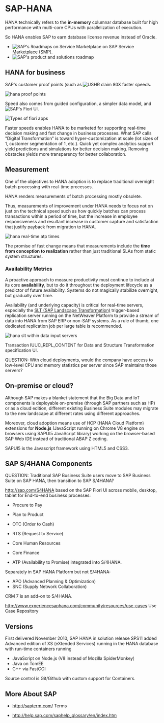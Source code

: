 # SAP-HANA

HANA technically refers to the <strong>in-memory</strong> columnar database
built for high performance with multi-core CPUs with parallelization of execution.

So HANA enables SAP to earn database license revenue
instead of Oracle. 

* ![SAP's Roadmaps on Service Marketplace](http://service.sap.com/saproadmaps)
   on SAP Service Marketplace (SMP).
* ![SAP's product and solutions roadmap](http://scn.sap.com/community/product-and-solution-road-maps)

## HANA for business

SAP's customer proof points (such as
![USHR](https://www.youtube.com/watch?v=YVsJA1CaXqE&t=1m55s)
claim 80X faster speeds.

![hana proof points](https://cloud.githubusercontent.com/assets/300046/13432866/3e2f9610-df84-11e5-865d-cbbfec4ddbfd.JPG)

Speed also comes from guided configuration, a simpler data model, 
and ![SAP's Fiori UI](https://experience.sap.com/fiori-design/).

![Types of fiori apps](https://cloud.githubusercontent.com/assets/300046/13432832/15738466-df84-11e5-8eb4-61f8db2392bd.JPG)

Faster speeds enables HANA to be marketed for supporting real-time decision making
and fast change in business processes. 
What SAP calls "Digital Transformation" is toward hyper-customization at scale
(lot sizes of 1, customer segmentation of 1, etc.).
Quick yet complex analytics support yield predictions and simulations for better decision making.
Removing obstacles yields more transparency for better collaboration. 

## Measurement
One of the objectives to HANA adoption is to replace
traditional overnight batch processing with real-time processes.



HANA renders measurements of batch processing mostly obsolete.

Thus, measurements of improvement under HANA 
needs to focus not on just on the technical
speed such as how quickly batches can process transactions within a period of time,
but the increase in employee responsiveness 
and resultant increase in customer capture and satisfaction
that justify payback from migration to HANA.

![hana real-time atp times](https://cloud.githubusercontent.com/assets/300046/13437095/5803898a-df97-11e5-8e27-ece55c708c40.JPG)

The promise of fast change means that measurements include
the <strong>time from conception to realization</strong>
rather than just traditional SLAs from static system structures.



### Availability Metrics
A proactive approach to measure productivity 
must continue to include at its core
<strong>availability</strong>, but to do it throughout the deployment lifecycle
as a predictor of future availability.
Systems do not magically stabilize overnight, but gradually over time.

Availability (and underlying capacity) is critical for real-time servers, especially the
<a target="_blank" href="http://scn.sap.com/docs/DOC-59784">
SLT (SAP Landscape Transformation)</a> trigger-based replication server 
running on the NetWeaver Platform
to provide a stream of data into HANA from SAP ERP or non-SAP systems.
As a rule of thumb, one dedicated replication job per large table is recommended.

![hana slt within data input servers](https://cloud.githubusercontent.com/assets/300046/13437736/a555e8ba-df9a-11e5-8c1d-783e68778c85.JPG)

Transaction IUUC_REPL_CONTENT for Data and Structure Transformation specification UI.

QUESTION: With cloud deployments, would the company have 
access to low-level CPU and memory statistics per server
since SAP maintains those servers?

## On-premise or cloud?

Although SAP makes a blanket statement that the 
Big Data and IoT components is deployable on-premise 
(through SAP partners such as HP) or as a cloud edition,
different existing Business Suite modules may 
migrate to the new landscape at different rates
using different approaches.

Moreover, cloud adoption means use of HCP (HANA Cloud Platform)
extensions for <strong>Node.js</strong> (JavaScript running on Chrome V8 engine on browsers
using SAPUI5 JavaScript library)
working on the browser-based SAP Web IDE 
instead of traditional ABAP Z coding.

SAPUI5 is the Javascript framework using HTML5 and CSS3.

## SAP S/4HANA Components

QUESTION: Traditional SAP Business Suite users move to SAP Business Suite on SAP HANA,
then transition to SAP S/4HANA?

http://sap.com/S4HANA
based on the SAP Fiori UI across mobile, desktop, tablet
for End-to-end business processes:

* Procure to Pay
* Plan to Product
* OTC (Order to Cash)
* RTS (Request to Service)
* Core Human Resources
* Core Finance

* ATP (Availability to Promise) integrated into S/4HANA.

Separately in SAP HANA Platform but not S/4HANA:

* APO (Advanced Planning &amp; Optimization)
* SNC (Supply Network Collaboration)

CRM 7 is an add-on to S/4HANA.

http://www.experiencesaphana.com/community/resources/use-cases
Use Case Repository

## Versions
First delivered November 2010, SAP HANA in 
solution release SPS11 added Advanced edition of XS (eXtended Services) running in the HANA database
with run-time containers running 

* JavaScript on Node.js (V8 instead of Mozilla SpiderMonkey) 
* Java on TomEE
* C++ via FastCGI

Source control is Git/Github with custom support for Containers.

## More About SAP
* http://sapterm.com/
  Terms

* http://help.sap.com/saphelp_glossary/en/index.htm

